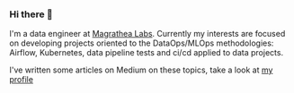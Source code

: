 ### Hi there 👋

I'm a data engineer at [Magrathea Labs](https://magrathealabs.com/). Currently my interests are focused on developing projects oriented to the DataOps/MLOps methodologies: Airflow, Kubernetes, data pipeline tests and ci/cd applied to data projects.

I've written some articles on Medium on these topics, take a look at [my profile](https://medium.com/@marcosmarxm)
